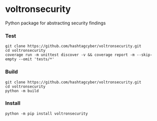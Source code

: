# voltronsecurity
Python package for abstracting security findings


### Test
~~~
git clone https://github.com/hashtagcyber/voltronsecurity.git
cd voltronsecurity
coverage run -m unittest discover -v && coverage report -m --skip-empty --omit 'tests/*'
~~~

### Build
~~~
git clone https://github.com/hashtagcyber/voltronsecurity.git
cd voltronsecurity
python -m build
~~~
### Install
~~~
python -m pip install voltronsecurity
~~~
